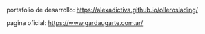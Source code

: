 portafolio de desarrollo:
https://alexadictiva.github.io/olleroslading/

pagina oficial:
https://www.gardaugarte.com.ar/

